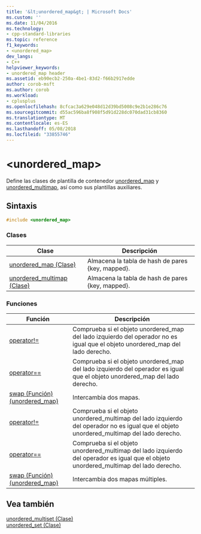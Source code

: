 ```yaml
---
title: '&lt;unordered_map&gt; | Microsoft Docs'
ms.custom: ''
ms.date: 11/04/2016
ms.technology:
- cpp-standard-libraries
ms.topic: reference
f1_keywords:
- <unordered_map>
dev_langs:
- C++
helpviewer_keywords:
- unordered_map header
ms.assetid: eb90ecb2-250a-4be1-83d2-f66b2917edde
author: corob-msft
ms.author: corob
ms.workload:
- cplusplus
ms.openlocfilehash: 8cfcac3a629e048d12d39bd5008c9e2b1e286c76
ms.sourcegitcommit: d55ac596ba8f908f5d91d228dc070dad31cb8360
ms.translationtype: MT
ms.contentlocale: es-ES
ms.lasthandoff: 05/08/2018
ms.locfileid: "33855746"
---
```

# <a name="ltunorderedmapgt"></a>&lt;unordered_map&gt;

Define las clases de plantilla de contenedor [unordered_map](../standard-library/unordered-map-class.md) y [unordered_multimap](../standard-library/unordered-multimap-class.md), así como sus plantillas auxiliares.

## <a name="syntax"></a>Sintaxis

```cpp
#include <unordered_map>
```

### <a name="classes"></a>Clases

|Clase|Descripción|
|-|-|
|[unordered_map (Clase)](../standard-library/unordered-map-class.md)|Almacena la tabla de hash de pares {key, mapped}.|
|[unordered_multimap (Clase)](../standard-library/unordered-multimap-class.md)|Almacena la tabla de hash de pares {key, mapped}.|

### <a name="functions"></a>Funciones

|Función|Descripción|
|-|-|
|[operator!=](../standard-library/unordered-map-operators.md#op_neq)|Comprueba si el objeto unordered_map del lado izquierdo del operador no es igual que el objeto unordered_map del lado derecho.|
|[operator==](../standard-library/unordered-map-operators.md#op_eq_eq)|Comprueba si el objeto unordered_map del lado izquierdo del operador es igual que el objeto unordered_map del lado derecho.|
|[swap (Función) (unordered_map)](../standard-library/unordered-map-functions.md#swap)|Intercambia dos mapas.|
|[operator!=](../standard-library/unordered-map-operators.md#op_neq)|Comprueba si el objeto unordered_multimap del lado izquierdo del operador no es igual que el objeto unordered_multimap del lado derecho.|
|[operator==](../standard-library/unordered-map-operators.md#op_eq_eq)|Comprueba si el objeto unordered_multimap del lado izquierdo del operador es igual que el objeto unordered_multimap del lado derecho.|
|[swap (Función) (unordered_map)](../standard-library/unordered-map-functions.md#swap)|Intercambia dos mapas múltiples.|

## <a name="see-also"></a>Vea también

[unordered_multiset (Clase)](../standard-library/unordered-multiset-class.md)<br/>
[unordered_set (Clase)](../standard-library/unordered-set-class.md)<br/>
